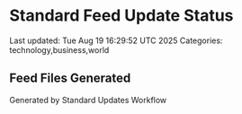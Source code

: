 # Standard Feed Update Status
Last updated: Tue Aug 19 16:29:52 UTC 2025
Categories: technology,business,world

## Feed Files Generated

Generated by Standard Updates Workflow
